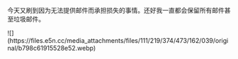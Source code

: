 <p>今天又刷到因为无法提供邮件而承担损失的事情。还好我一直都会保留所有邮件甚至垃圾邮件。</p>
![](https://files.e5n.cc/media_attachments/files/111/219/374/473/162/039/original/b798c61915528e52.webp)